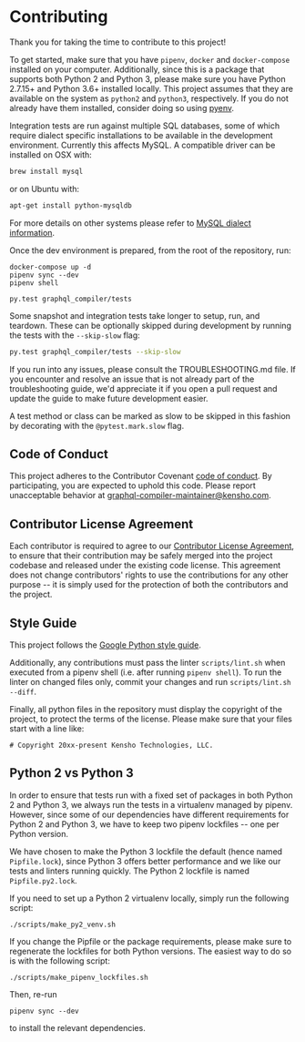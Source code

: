 # Contributing

Thank you for taking the time to contribute to this project!

To get started, make sure that you have `pipenv`, `docker` and `docker-compose` installed
on your computer. Additionally, since this is a package that supports both Python 2 and Python 3,
please make sure you have Python 2.7.15+ and Python 3.6+ installed locally. This project assumes
that they are available on the system as `python2` and `python3`, respectively. If you do not
already have them installed, consider doing so using [pyenv](https://github.com/pyenv/pyenv).

Integration tests are run against multiple SQL databases, some of which require dialect specific
installations to be available in the development environment.
Currently this affects MySQL. A compatible driver can be installed on OSX with:
```bash
brew install mysql
```
or on Ubuntu with:
```bash
apt-get install python-mysqldb
```

For more details on other systems please refer to
[MySQL dialect information](https://docs.sqlalchemy.org/en/latest/dialects/mysql.html).

Once the dev environment is prepared, from the root of the repository, run:
```
docker-compose up -d
pipenv sync --dev
pipenv shell

py.test graphql_compiler/tests
```

Some snapshot and integration tests take longer to setup, run, and teardown. These can be optionally
skipped during development by running the tests with the `--skip-slow` flag:
```bash
py.test graphql_compiler/tests --skip-slow
```

If you run into any issues, please consult the TROUBLESHOOTING.md file. If you encounter and resolve
an issue that is not already part of the troubleshooting guide, we'd appreciate it if you open
a pull request and update the guide to make future development easier.

A test method or class can be marked as slow to be skipped in this fashion by decorating with the
`@pytest.mark.slow` flag.

## Code of Conduct

This project adheres to the Contributor Covenant [code of conduct](CODE_OF_CONDUCT.md).
By participating, you are expected to uphold this code.
Please report unacceptable behavior at
[graphql-compiler-maintainer@kensho.com](mailto:graphql-compiler-maintainer@kensho.com).

## Contributor License Agreement

Each contributor is required to agree to our
[Contributor License Agreement](https://www.clahub.com/agreements/kensho-technologies/graphql-compiler),
to ensure that their contribution may be safely merged into the project codebase and
released under the existing code license. This agreement does not change contributors'
rights to use the contributions for any other purpose -- it is simply used for the protection
of both the contributors and the project.

## Style Guide

This project follows the
[Google Python style guide](https://google.github.io/styleguide/pyguide.html).

Additionally, any contributions must pass the linter `scripts/lint.sh` when executed from a
pipenv shell (i.e. after running `pipenv shell`). To run the linter on changed files only,
commit your changes and run `scripts/lint.sh --diff`.

Finally, all python files in the repository must display the copyright of the project,
to protect the terms of the license. Please make sure that your files start with a line like:
```
# Copyright 20xx-present Kensho Technologies, LLC.
```

## Python 2 vs Python 3

In order to ensure that tests run with a fixed set of packages in both Python 2 and Python 3,
we always run the tests in a virtualenv managed by pipenv. However, since some of our dependencies
have different requirements for Python 2 and Python 3, we have to keep two pipenv lockfiles -- one
per Python version.

We have chosen to make the Python 3 lockfile the default (hence named `Pipfile.lock`),
since Python 3 offers better performance and we like our tests and linters running quickly.
The Python 2 lockfile is named `Pipfile.py2.lock`.

If you need to set up a Python 2 virtualenv locally, simply run the following script:
```
./scripts/make_py2_venv.sh
```

If you change the Pipfile or the package requirements, please make sure to regenerate the
lockfiles for both Python versions. The easiest way to do so is with the following script:
```
./scripts/make_pipenv_lockfiles.sh
```
Then, re-run 
```
pipenv sync --dev
```
to install the relevant dependencies.
